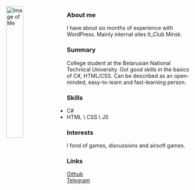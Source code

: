 <img src="https://sun9-35.userapi.com/impg/XGfOazDtAakTD4uMh1ZPursBdvu6w5rL3znG_A/Mjtw1qPAzNc.jpg?size=547x940&quality=95&sign=a6d3faef64aa768a2761a9f171f57b81&type=album" alt="Image of Me" width="30%" height="30%" align="left" style="margin-right: 2%; margin-bottom: 2%;margin-top: 2%;">

### About me
I have about six months of experience with WordPress. Mainly internal sites It_Club Minsk.


### Summary
College student at the Belarusian National Technical University. Got good skills in the basics of C#, HTML/CSS. Can be described as an open-minded, easy-to-learn and fast-learning person.


### Skills 
- C#
- HTML \ CSS \ JS


### Interests
I fond of games, discussions and airsoft games.


### Links
[Github](https://github.com/sskef-web) <br>
[Telegram](https://t.me/sskef) <br>
